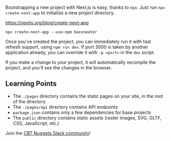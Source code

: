 Bootstrapping a new project with Next.js is easy, thanks to `npx`. Just run `npx create-next-app` to initialize a new project directory.

https://nextjs.org/blog/create-next-app

```
npx create-next-app --use-npm baconeater
```

Once you've created the project, you can immediately run it with fast refresh support, using `npm run dev`.
If port 3000 is taken by another application already, you can override it with `-p <port>` in the `dev` script.

If you make a change to your project, it will automatically recompile the project, and you'll see the changes in the browser.

## Learning Points

* The `./pages` directory contains the static pages on your site, in the root of the directory
* The `./pages/api` directory contains API endpoints
* `package.json` contains only a few dependencies for base projects
* The `public` directory contains static assets (raster images, SVG, GLTF, CSS, JavaScript, etc.)

Join the [CBT Nuggets Slack community](http://learn.gg/lc-ts)!
